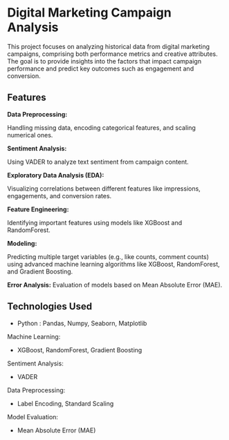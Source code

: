 # Digital Marketing Campaign Analysis
This project focuses on analyzing historical data from digital marketing campaigns, comprising both performance metrics and creative attributes. The goal is to provide insights into the factors that impact campaign performance and predict key outcomes such as engagement and conversion.

## Features
**Data Preprocessing:**

Handling missing data, encoding categorical features, and scaling numerical ones.

**Sentiment Analysis:**

Using VADER to analyze text sentiment from campaign content.

**Exploratory Data Analysis (EDA):**

Visualizing correlations between different features like impressions, engagements, and conversion rates.

**Feature Engineering:**

Identifying important features using models like XGBoost and RandomForest.

**Modeling:**

Predicting multiple target variables (e.g., like counts, comment counts) using advanced machine learning algorithms like XGBoost, RandomForest, and Gradient Boosting.

**Error Analysis:**
Evaluation of models based on Mean Absolute Error (MAE).

## Technologies Used ##
* Python : Pandas, Numpy, Seaborn, Matplotlib

Machine Learning:
* XGBoost, RandomForest, Gradient Boosting

Sentiment Analysis:
* VADER

Data Preprocessing:
* Label Encoding, Standard Scaling

Model Evaluation:
* Mean Absolute Error (MAE)
